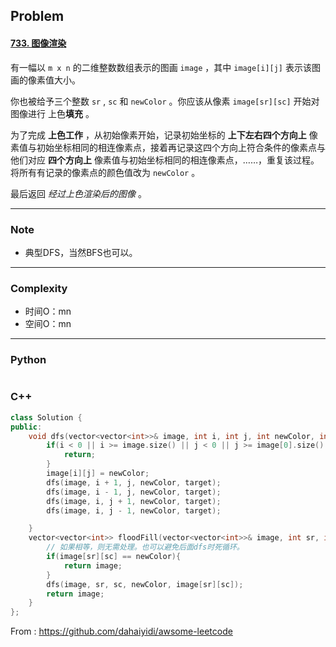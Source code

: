 ## Problem

#### [733. 图像渲染](https://leetcode-cn.com/problems/flood-fill/)

有一幅以 `m x n` 的二维整数数组表示的图画 `image` ，其中 `image[i][j]` 表示该图画的像素值大小。

你也被给予三个整数 `sr` , `sc` 和 `newColor` 。你应该从像素 `image[sr][sc]` 开始对图像进行 上色**填充** 。

为了完成 **上色工作** ，从初始像素开始，记录初始坐标的 **上下左右四个方向上** 像素值与初始坐标相同的相连像素点，接着再记录这四个方向上符合条件的像素点与他们对应 **四个方向上** 像素值与初始坐标相同的相连像素点，……，重复该过程。将所有有记录的像素点的颜色值改为 `newColor` 。

最后返回 *经过上色渲染后的图像* 。

------

### Note

- 典型DFS，当然BFS也可以。

------

### Complexity

- 时间O：mn
- 空间O：mn

------

### Python

```python

```

### C++

```C++
class Solution {
public:
    void dfs(vector<vector<int>>& image, int i, int j, int newColor, int target){
        if(i < 0 || i >= image.size() || j < 0 || j >= image[0].size() || image[i][j] != target){
            return;
        }
        image[i][j] = newColor;
        dfs(image, i + 1, j, newColor, target);
        dfs(image, i - 1, j, newColor, target);
        dfs(image, i, j + 1, newColor, target);
        dfs(image, i, j - 1, newColor, target);

    }
    vector<vector<int>> floodFill(vector<vector<int>>& image, int sr, int sc, int newColor) {
        // 如果相等，则无需处理。也可以避免后面dfs时死循环。
        if(image[sr][sc] == newColor){
            return image;
        }
        dfs(image, sr, sc, newColor, image[sr][sc]);
        return image;
    }
};
```



From : https://github.com/dahaiyidi/awsome-leetcode
